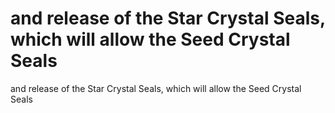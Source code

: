 # and release of the Star Crystal Seals, which will allow the Seed Crystal Seals

and release of the Star Crystal Seals, which will allow the Seed Crystal Seals